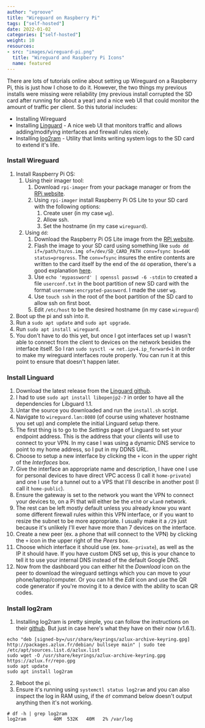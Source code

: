 ```yaml
---
author: "vgroove"
title: "Wireguard on Raspberry Pi"
tags: ["self-hosted"]
date: 2022-01-02
categories: ["self-hosted"]
weight: 10
resources:
- src: "images/wireguard-pi.png"
  title: "Wireguard and Raspberry Pi Icons"
  name: featured
---
```


There are lots of tutorials online about setting up Wireguard on a Raspberry Pi, this is just how I chose to do it. However, the two things my previous installs were missing were reliability (my previous install corrupted the SD card after running for about a year) and a nice web UI that could monitor the amount of traffic per client. So this tutorial includes:

* Installing Wireguard
* Installing [Linguard](https://github.com/joseantmazonsb/linguard) - A nice web UI that monitors traffic and allows adding/modifying interfaces and firewall rules nicely.
* Installing [log2ram](https://github.com/azlux/log2ram) - Utility that limits writing system logs to the SD card to extend it's life.

### Install Wireguard

1. Install Raspberry Pi OS:
    1. Using their imager tool:
        1. Download `rpi-imager` from your package manager or from the [RPi website](https://www.raspberrypi.com/software/).
        1. Using `rpi-imager` install Raspberry Pi OS Lite to your SD card with the following options:
            1. Create user (in my case `wg`).
            1. Allow ssh.
            1. Set the hostname (in my case `wireguard`).
    1. Using `dd`:
        1. Download the Raspberry Pi OS Lite image from the [RPi website](https://www.raspberrypi.com/software/).
        1. Flash the image to your SD card using something like `sudo dd if=/path/to/os.img of=/dev/SD_CARD_PATH conv=fsync bs=64K status=progress`. The `conv=fsync` insures the entire contents are written to the card itself by the end of the `dd` operation, there's a good explanation [here](https://abbbi.github.io/dd/).
        1. Use `echo 'mypassword' | openssl passwd -6 -stdin` to created a file `userconf.txt` in the boot partition of new SD card with the format `username:encrypted-password`. I made the user `wg`.
        1. Use `touch ssh` in the root of the boot partition of the SD card to allow ssh on first boot.
        1. Edit `/etc/host` to be the desired hostname (in my case `wireguard`)
1. Boot up the pi and ssh into it.
1. Run a `sudo apt update` and `sudo apt upgrade`.
1. Run `sudo apt install wireguard`.
1. You don't have to do this yet, but once I got interfaces set up I wasn't able to connect from the client to devices on the network besides the interface itself. So I ran `sudo sysctl -w net.ipv4.ip_forward=1` in order to make my wireguard interfaces route properly. You can run it at this point to ensure that doesn't happen later.

### Install Linguard

1. Download the latest release from the [Linguard github](https://github.com/joseantmazonsb/linguard).
1. I had to use `sudo apt install libopenjp2-7` in order to have all the dependencies for Libguard 1.1.
1. Untar the source you downloaded and run the `install.sh` script.
1. Navigate to `wireguard.lan:8080` (of course using whatever hostname you set up) and complete the initial Linguard setup there.
1. The first thing is to go to the *Settings* page of Linguard to set your endpoint address. This is the address that your clients will use to connect to your VPN. In my case I was using a dynamic DNS service to point to my home address, so I put in my DDNS URL.
1. Choose to setup a new interface by clicking the `+` icon in the upper right of the *Interfaces* box.
1. Give the interface an appropriate name and description, I have one I use for personal devices to have direct VPC access (I call it `home-private`) and one I use for a tunnel out to a VPS that I'll describe in another post (I call it `home-public`).
1. Ensure the gateway is set to the network you want the VPN to connect your devices to, on a Pi that will either be the `eth0` or `wlan0` network.
1. The rest can be left mostly default unless you already know you want some different firewall rules within this VPN interface, or if you want to resize the subnet to be more appropriate. I usually make it a `/29` just because it's unlikely I'll ever have more than 7 devices on the interface.
1. Create a new peer (ex. a phone that will connect to the VPN) by clicking the `+` icon in the upper right of the *Peers* box.
1. Choose which interface it should use (ex. `home-private`), as well as the IP it should have. If you have custom DNS set up, this is your chance to tell it to use your internal DNS instead of the default Google DNS.
1. Now from the dashboard you can either hit the *Download* icon on the peer to download the wireguard settings which you can move to your phone/laptop/computer. Or you can hit the *Edit* icon and use the QR code generator if you're moving it to a device with the ability to scan QR codes.

### Install log2ram

1. Installing log2ram is pretty simple, you can follow the instructions on their [github](https://github.com/azlux/log2ram). But just in case here's what they have on their now (v1.6.1).
```
echo "deb [signed-by=/usr/share/keyrings/azlux-archive-keyring.gpg] http://packages.azlux.fr/debian/ bullseye main" | sudo tee /etc/apt/sources.list.d/azlux.list
sudo wget -O /usr/share/keyrings/azlux-archive-keyring.gpg  https://azlux.fr/repo.gpg
sudo apt update
sudo apt install log2ram
```
2. Reboot the pi.
1. Ensure it's running using `systemctl status log2ram` and you can also inspect the log in RAM using, if the `df` command below doesn't output anything then it's not working.
```
# df -h | grep log2ram
log2ram          40M  532K   40M   2% /var/log
```